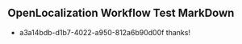 ## OpenLocalization Workflow Test MarkDown
* a3a14bdb-d1b7-4022-a950-812a6b90d00f 
thanks!<!--HONumber=Mar16_HO2-->
